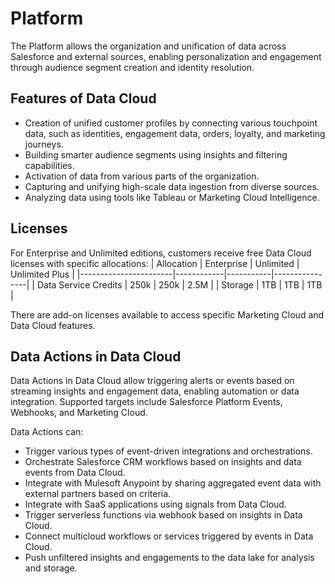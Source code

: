 # Platform

The Platform allows the organization and unification of data across Salesforce and external sources, enabling personalization and engagement through audience segment creation and identity resolution.

## Features of Data Cloud

- Creation of unified customer profiles by connecting various touchpoint data, such as identities, engagement data, orders, loyalty, and marketing journeys.
- Building smarter audience segments using insights and filtering capabilities.
- Activation of data from various parts of the organization.
- Capturing and unifying high-scale data ingestion from diverse sources.
- Analyzing data using tools like Tableau or Marketing Cloud Intelligence.

## Licenses

For Enterprise and Unlimited editions, customers receive free Data Cloud licenses with specific allocations:
| Allocation            | Enterprise | Unlimited | Unlimited Plus |
|-----------------------|------------|-----------|----------------|
| Data Service Credits  | 250k       | 250k      | 2.5M           |
| Storage               | 1TB        | 1TB       | 1TB            |

There are add-on licenses available to access specific Marketing Cloud and Data Cloud features.

## Data Actions in Data Cloud

Data Actions in Data Cloud allow triggering alerts or events based on streaming insights and engagement data, enabling automation or data integration. Supported targets include Salesforce Platform Events, Webhooks, and Marketing Cloud.

Data Actions can:

- Trigger various types of event-driven integrations and orchestrations.
- Orchestrate Salesforce CRM workflows based on insights and data events from Data Cloud.
- Integrate with Mulesoft Anypoint by sharing aggregated event data with external partners based on criteria.
- Integrate with SaaS applications using signals from Data Cloud.
- Trigger serverless functions via webhook based on insights in Data Cloud.
- Connect multicloud workflows or services triggered by events in Data Cloud.
- Push unfiltered insights and engagements to the data lake for analysis and storage.
